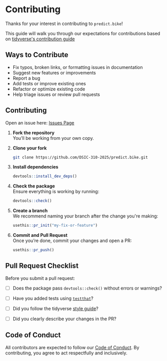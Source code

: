 # Contributing

Thanks for your interest in contributing to `predict.bike`!

This guide will walk you through our expectations for contributions based on [tidyverse's contribution guide](https://www.tidyverse.org/contribute/)


## Ways to Contribute

- Fix typos, broken links, or formatting issues in documentation
- Suggest new features or improvements
- Report a bug
- Add tests or improve existing ones
- Refactor or optimize existing code
- Help triage issues or review pull requests


## Contributing

Open an issue here: [Issues Page](https://github.com/DSIC-310-2025/predict.bike/issues)

1. **Fork the repository**  
   You’ll be working from your own copy.

2. **Clone your fork**  
   ```bash
   git clone https://github.com/DSIC-310-2025/predict.bike.git
   ```

3. **Install dependencies**  
   ```r
   devtools::install_dev_deps()
   ```

4. **Check the package**  
   Ensure everything is working by running:
   ```r
   devtools::check()
   ```

5. **Create a branch**  
   We recommend naming your branch after the change you're making:  
   ```r
   usethis::pr_init("my-fix-or-feature")
   ```

6. **Commit and Pull Request**  
   Once you’re done, commit your changes and open a PR:
   ```r
   usethis::pr_push()
   ```



## Pull Request Checklist

Before you submit a pull request:

- [ ] Does the package pass `devtools::check()` without errors or warnings?
- [ ] Have you added tests using [`testthat`](https://testthat.r-lib.org/)?
- [ ] Did you follow the tidyverse [style guide](https://style.tidyverse.org/)?
- [ ] Did you clearly describe your changes in the PR?



## Code of Conduct

All contributors are expected to follow our [Code of Conduct](CODE_OF_CONDUCT.md). By contributing, you agree to act respectfully and inclusively.
